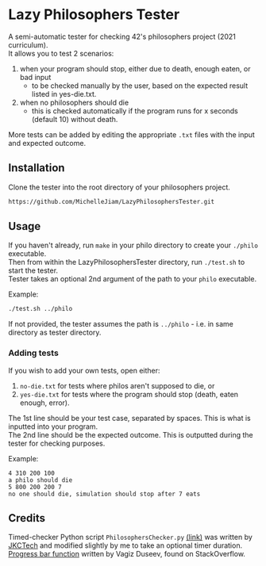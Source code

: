 # Lazy Philosophers Tester  
A semi-automatic tester for checking 42's philosophers project (2021 curriculum).  
It allows you to test 2 scenarios:  
1. when your program should stop, either due to death, enough eaten, or bad input  
    - to be checked manually by the user, based on the expected result listed in yes-die.txt.  
2. when no philosophers should die  
	- this is checked automatically if the program runs for x seconds (default 10) without death.  

More tests can be added by editing the appropriate ```.txt``` files with the input and expected outcome.

## Installation
Clone the tester into the root directory of your philosophers project.  
```bash
https://github.com/MichelleJiam/LazyPhilosophersTester.git
```

## Usage

If you haven't already, run ```make``` in your philo directory to create your ```./philo``` executable.  
Then from within the LazyPhilosophersTester directory, run ```./test.sh``` to start the tester.  
Tester takes an optional 2nd argument of the path to your ```philo``` executable.  

Example:  
```bash
./test.sh ../philo
```
If not provided, the tester assumes the path is ```../philo``` - i.e. in same directory as tester directory.

### Adding tests
If you wish to add your own tests, open either:
1. ```no-die.txt``` for tests where philos aren't supposed to die, or
2. ```yes-die.txt``` for tests where the program should stop (death, eaten enough, error).  

The 1st line should be your test case, separated by spaces. This is what is inputted into your program.  
The 2nd line should be the expected outcome. This is outputted during the tester for checking purposes.  

Example:  
```text
4 310 200 100
a philo should die
5 800 200 200 7
no one should die, simulation should stop after 7 eats
```

## Credits
Timed-checker Python script ```PhilosophersChecker.py``` [(link)](https://gist.github.com/jkctech/367fad4aa01c820ffb1b8d29d1ecaa4d) was written by [JKCTech](https://gist.github.com/jkctech) and modified slightly by me to take an optional timer duration.  
[Progress bar function](https://stackoverflow.com/a/52581824) written by Vagiz Duseev, found on StackOverflow.
